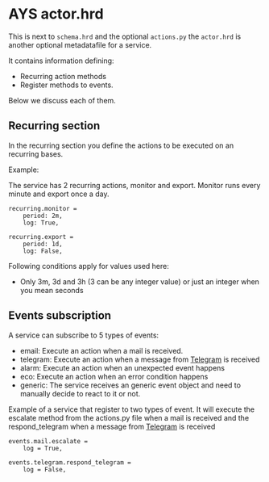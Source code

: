 # AYS actor.hrd

This is next to `schema.hrd` and the optional `actions.py` the `actor.hrd` is another optional metadatafile for a service.

It contains information defining:

- Recurring action methods
- Register methods to events.

Below we discuss each of them.

## Recurring section

In the recurring section you define the actions to be executed on an recurring bases.

Example:

The service has 2 recurring actions, monitor and export. Monitor runs every minute and export once a day.

```
recurring.monitor =
    period: 2m,
    log: True,

recurring.export =
    period: 1d,
    log: False,
```

Following conditions apply for values used here:

- Only 3m, 3d and 3h (3 can be any integer value) or just an integer when you mean seconds

## Events subscription

A service can subscribe to 5 types of events:

- email: Execute an action when a mail is received.
- telegram: Execute an action when a message from [Telegram](telegram.org) is received
- alarm: Execute an action when an unexpected event happens
- eco: Execute an action when an error condition happens
- generic: The service receives an generic event object and need to manually decide to react to it or not.

Example of a service that register to two types of event. It will execute the escalate method from the actions.py file when a mail is received and the respond_telegram when a message from [Telegram](telegram.org) is received

```
events.mail.escalate =
    log = True,

events.telegram.respond_telegram =
    log = False,
```
